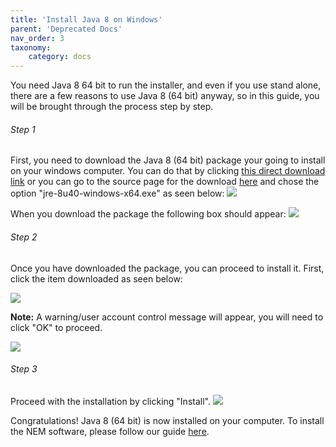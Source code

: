 ```yaml
---
title: 'Install Java 8 on Windows'
parent: 'Deprecated Docs'
nav_order: 3
taxonomy:
    category: docs
---
```


You need Java&nbsp;8 64&nbsp;bit to run the installer, and even if you use stand alone, there are a few reasons to use Java&nbsp;8 (64&nbsp;bit) anyway, so in this guide, you will be brought through the process step by step.

###### Step 1
First, you need to download the Java&nbsp;8 (64&nbsp;bit) package your going to install on your windows computer. You can do that by clicking [this direct download link](http://javadl.sun.com/webapps/download/AutoDL?BundleId=104768) or you can go to the  source page for the download [here](http://www.oracle.com/technetwork/java/javase/downloads/jre8-downloads-2133155.html) and chose the option "jre-8u40-windows-x64.exe" as seen below: 
![](http://i.imgur.com/TsrqwT7.png?1)

When you download the package the following box should appear:
![](http://i.imgur.com/5nksvbc.png?1)

###### Step 2
Once you have downloaded the package, you can proceed to install it. First, click the item downloaded as seen below:

![](http://i.imgur.com/U0MEhbE.png?1)

**Note:** A warning/user account control message will appear, you will need to click "OK" to proceed.

![](http://i.imgur.com/l2R8T6K.png)

###### Step 3
Proceed with the installation by clicking "Install".
![](http://i.imgur.com/HUnDRPq.png?1)

Congratulations! Java&nbsp;8 (64&nbsp;bit) is now installed on your computer. To install the NEM software, please follow our guide [here](http://nem.ghost.io/windows-mac-installation-guide/).
